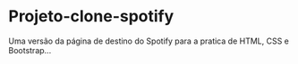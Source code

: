 # Projeto-clone-spotify
Uma versão  da página de destino do Spotify para a pratica de HTML, CSS e Bootstrap...
